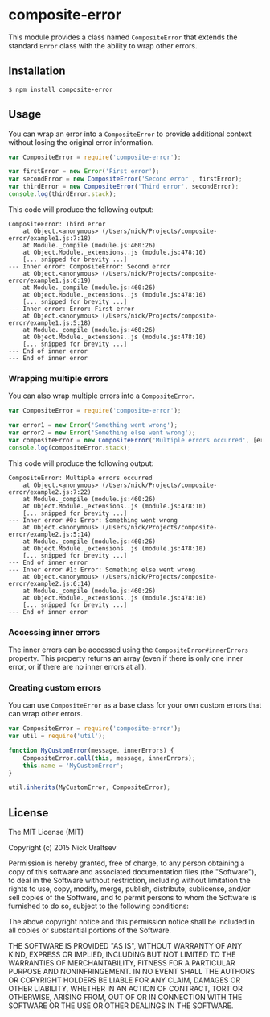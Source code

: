# composite-error

This module provides a class named `CompositeError` that extends the standard `Error` class with the ability to wrap
other errors.

## Installation

```
$ npm install composite-error
```

## Usage

You can wrap an error into a `CompositeError` to provide additional context without losing the original error
information.

```javascript
var CompositeError = require('composite-error');

var firstError = new Error('First error');
var secondError = new CompositeError('Second error', firstError);
var thirdError = new CompositeError('Third error', secondError);
console.log(thirdError.stack);
```

This code will produce the following output:

    CompositeError: Third error
        at Object.<anonymous> (/Users/nick/Projects/composite-error/example1.js:7:18)
        at Module._compile (module.js:460:26)
        at Object.Module._extensions..js (module.js:478:10)
        [... snipped for brevity ...]
    --- Inner error: CompositeError: Second error
        at Object.<anonymous> (/Users/nick/Projects/composite-error/example1.js:6:19)
        at Module._compile (module.js:460:26)
        at Object.Module._extensions..js (module.js:478:10)
        [... snipped for brevity ...]
    --- Inner error: Error: First error
        at Object.<anonymous> (/Users/nick/Projects/composite-error/example1.js:5:18)
        at Module._compile (module.js:460:26)
        at Object.Module._extensions..js (module.js:478:10)
        [... snipped for brevity ...]
    --- End of inner error
    --- End of inner error

### Wrapping multiple errors

You can also wrap multiple errors into a `CompositeError`.

```javascript
var CompositeError = require('composite-error');

var error1 = new Error('Something went wrong');
var error2 = new Error('Something else went wrong');
var compositeError = new CompositeError('Multiple errors occurred', [error1, error2]);
console.log(compositeError.stack);
```

This code will produce the following output:

    CompositeError: Multiple errors occurred
        at Object.<anonymous> (/Users/nick/Projects/composite-error/example2.js:7:22)
        at Module._compile (module.js:460:26)
        at Object.Module._extensions..js (module.js:478:10)
        [... snipped for brevity ...]
    --- Inner error #0: Error: Something went wrong
        at Object.<anonymous> (/Users/nick/Projects/composite-error/example2.js:5:14)
        at Module._compile (module.js:460:26)
        at Object.Module._extensions..js (module.js:478:10)
        [... snipped for brevity ...]
    --- End of inner error
    --- Inner error #1: Error: Something else went wrong
        at Object.<anonymous> (/Users/nick/Projects/composite-error/example2.js:6:14)
        at Module._compile (module.js:460:26)
        at Object.Module._extensions..js (module.js:478:10)
        [... snipped for brevity ...]
    --- End of inner error

### Accessing inner errors

The inner errors can be accessed using the `CompositeError#innerErrors` property. This property returns an array (even
if there is only one inner error, or if there are no inner errors at all).

### Creating custom errors

You can use `CompositeError` as a base class for your own custom errors that can wrap other errors.

```javascript
var CompositeError = require('composite-error');
var util = require('util');

function MyCustomError(message, innerErrors) {
    CompositeError.call(this, message, innerErrors);
    this.name = 'MyCustomError';
}

util.inherits(MyCustomError, CompositeError);
```

## License

The MIT License (MIT)

Copyright (c) 2015 Nick Uraltsev

Permission is hereby granted, free of charge, to any person obtaining a copy
of this software and associated documentation files (the "Software"), to deal
in the Software without restriction, including without limitation the rights
to use, copy, modify, merge, publish, distribute, sublicense, and/or sell
copies of the Software, and to permit persons to whom the Software is
furnished to do so, subject to the following conditions:

The above copyright notice and this permission notice shall be included in
all copies or substantial portions of the Software.

THE SOFTWARE IS PROVIDED "AS IS", WITHOUT WARRANTY OF ANY KIND, EXPRESS OR
IMPLIED, INCLUDING BUT NOT LIMITED TO THE WARRANTIES OF MERCHANTABILITY,
FITNESS FOR A PARTICULAR PURPOSE AND NONINFRINGEMENT. IN NO EVENT SHALL THE
AUTHORS OR COPYRIGHT HOLDERS BE LIABLE FOR ANY CLAIM, DAMAGES OR OTHER
LIABILITY, WHETHER IN AN ACTION OF CONTRACT, TORT OR OTHERWISE, ARISING FROM,
OUT OF OR IN CONNECTION WITH THE SOFTWARE OR THE USE OR OTHER DEALINGS IN
THE SOFTWARE.
